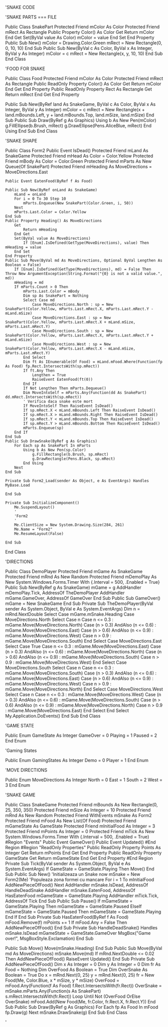 'SNAKE CODE


'SNAKE PARTS === FILE

Public Class SnakePart
  Protected Friend mColor As Color
  Protected Friend mRect As Rectangle
  Public Property Color() As Color
    Get
      Return mColor
    End Get
    Set(ByVal value As Color)
      mColor = value
    End Set
  End Property
  Public Sub New()
        mColor = Drawing.Color.Green
    mRect = New Rectangle(0, 0, 10, 10)
  End Sub
  Public Sub New(ByVal c As Color, ByVal x As Integer, ByVal y As Integer)
    mColor = c
    mRect = New Rectangle(x, y, 10, 10)
  End Sub
End Class

'FOOD FOR SNAKE

Public Class Food
  Protected Friend mColor As Color
  Protected Friend mRect As Rectangle
  Public ReadOnly Property Color() As Color
    Get
      Return mColor
    End Get
  End Property
  Public ReadOnly Property Rect As Rectangle
    Get
      Return mRect
    End Get
  End Property

  Public Sub New(ByRef land As SnakeGame, ByVal c As Color, ByVal x As Integer, ByVal y As Integer)
    mColor = c
    mRect = New Rectangle(x + land.mBounds.Left, y + land.mBounds.Top, land.mSize, land.mSize)
  End Sub
  Public Sub Draw(ByRef g As Graphics)
    Using b As New Pen(mColor)
            g.FillEllipse(b.Brush, mRect)
            g.DrawEllipse(Pens.AliceBlue, mRect)
    End Using
  End Sub
End Class

'SNAKE SHAPE

Public Class Form2
    Public Event IsDead()
    Protected Friend mLand As SnakeGame
    Protected Friend mHead As Color = Color.Yellow
    Protected Friend mBody As Color = Color.Green
    Protected Friend mParts As New Queue(Of SnakePart)
    Protected Friend mHeading As MoveDirections = MoveDirections.East

    Public Event EatenFood(ByRef f As Food)

    Public Sub New(ByRef onLand As SnakeGame)
        mLand = onLand
        For i = 0 To 30 Step 10
            mParts.Enqueue(New SnakePart(Color.Green, i, 50))
        Next
        mParts.Last.Color = Color.Yellow
    End Sub
    Public Property Heading() As MoveDirections
        Get
            Return mHeading
        End Get
        Set(ByVal value As MoveDirections)
            If [Enum].IsDefined(GetType(MoveDirections), value) Then mHeading = value
        End Set
    End Property
    Public Sub Move(ByVal md As MoveDirections, Optional ByVal Lengthen As Boolean = False)
        If [Enum].IsDefined(GetType(MoveDirections), md) = False Then Throw New ArgumentException(String.Format("{0} is not a valid value.", md))
        mHeading = md
        If mParts.Count > 0 Then
            mParts.Last.Color = mBody
            Dim sp As SnakePart = Nothing
            Select Case md
                Case MoveDirections.North : sp = New SnakePart(Color.Yellow, mParts.Last.mRect.X, mParts.Last.mRect.Y - mLand.mSize)
                Case MoveDirections.East : sp = New SnakePart(Color.Yellow, mParts.Last.mRect.X + mLand.mSize, mParts.Last.mRect.Y)
                Case MoveDirections.South : sp = New SnakePart(Color.Yellow, mParts.Last.mRect.X, mParts.Last.mRect.Y + mLand.mSize)
                Case MoveDirections.West : sp = New SnakePart(Color.Yellow, mParts.Last.mRect.X - mLand.mSize, mParts.Last.mRect.Y)
            End Select
            Dim ft As IEnumerable(Of Food) = mLand.mFood.Where(Function(fp As Food) fp.Rect.IntersectsWith(sp.mRect))
            If ft.Any Then
                Lengthen = True
                RaiseEvent EatenFood(ft(0))
            End If
            If Not Lengthen Then mParts.Dequeue()
            Dim MoveIntoSelf = mParts.Any(Function(dd As SnakePart) dd.mRect.IntersectsWith(sp.mRect))
            ' Verifica daca snake este mort
            If MoveIntoSelf Then RaiseEvent IsDead()
            If sp.mRect.X < mLand.mBounds.Left Then RaiseEvent IsDead()
            If sp.mRect.X > mLand.mBounds.Right Then RaiseEvent IsDead()
            If sp.mRect.Y < mLand.mBounds.Top Then RaiseEvent IsDead()
            If sp.mRect.Y > mLand.mBounds.Bottom Then RaiseEvent IsDead()
            mParts.Enqueue(sp)
        End If
    End Sub
    Public Sub DrawSnake(ByRef g As Graphics)
        For Each sp As SnakePart In mParts
            Using b As New Pen(sp.Color)
                g.FillRectangle(b.Brush, sp.mRect)
                g.DrawRectangle(Pens.Black, sp.mRect)
            End Using
        Next
    End Sub

    Private Sub Form2_Load(sender As Object, e As EventArgs) Handles MyBase.Load

    End Sub

    Private Sub InitializeComponent()
        Me.SuspendLayout()
        '
        'Form2
        '
        Me.ClientSize = New System.Drawing.Size(284, 261)
        Me.Name = "Form2"
        Me.ResumeLayout(False)

    End Sub
End Class

'DIRECTIONS

Public Class DemoPlayer
  Protected Friend mGame As SnakeGame
  Protected Friend mRnd As New Random
  Protected Friend mDemoPlay As New System.Windows.Forms.Timer With {.Interval = 500, .Enabled = True}
  Public Sub New(ByRef g As SnakeGame)
    mGame = g
    AddHandler mDemoPlay.Tick, AddressOf TheDemoPlayer
    AddHandler mGame.GameOver, AddressOf GameOver
  End Sub
  Public Sub GameOver()
    mGame = New SnakeGame
  End Sub
  Private Sub TheDemoPlayer(ByVal sender As System.Object, ByVal e As System.EventArgs)
    Dim n = mRnd.NextDouble
    Select Case mGame.mSnake.Heading
      Case MoveDirections.North
        Select Case n
          Case n <= 0.3 : mGame.Move(MoveDirections.North)
          Case (n > 0.3) AndAlso (n <= 0.6) : mGame.Move(MoveDirections.East)
          Case (n > 0.6) AndAlso (n <= 0.9) : mGame.Move(MoveDirections.West)
          Case n > 0.9 : mGame.Move(MoveDirections.South)
        End Select
      Case MoveDirections.East
        Select Case True
          Case n <= 0.3 : mGame.Move(MoveDirections.East)
          Case (n > 0.3) AndAlso (n <= 0.6) : mGame.Move(MoveDirections.North)
          Case (n > 0.6) AndAlso (n <= 0.9) : mGame.Move(MoveDirections.South)
          Case n > 0.9 : mGame.Move(MoveDirections.West)
        End Select
      Case MoveDirections.South
        Select Case n
          Case n <= 0.3 : mGame.Move(MoveDirections.South)
          Case (n > 0.3) AndAlso (n <= 0.6) : mGame.Move(MoveDirections.East)
          Case (n > 0.6) AndAlso (n <= 0.9) : mGame.Move(MoveDirections.West)
          Case n > 0.9 : mGame.Move(MoveDirections.North)
        End Select
      Case MoveDirections.West
        Select Case n
          Case n <= 0.3 : mGame.Move(MoveDirections.West)
          Case (n > 0.3) AndAlso (n <= 0.6) : mGame.Move(MoveDirections.South)
          Case (n > 0.6) AndAlso (n <= 0.9) : mGame.Move(MoveDirections.North)
          Case n > 0.9 : mGame.Move(MoveDirections.East)
        End Select
    End Select
    My.Application.DoEvents()
  End Sub
End Class

'GAME STATE

Public Enum GameState As Integer
  GameOver = 0
  Playing = 1
  Paused = 2
End Enum

'Gaming States

Public Enum GamingStates As Integer
  Demo = 0
  Player = 1
End Enum

'MOVE DIRECTIONS

Public Enum MoveDirections As Integer
  North = 0
  East = 1
  South = 2
  West = 3
End Enum

'SNAKE GAME

Public Class SnakeGame
    Protected Friend mBounds As New Rectangle(0, 25, 350, 350)
  Protected Friend mSize As Integer = 10
  Protected Friend mRnd As New Random
    Protected Friend WithEvents mSnake As Form2
    Protected Friend mFood As New List(Of Food)
    Protected Friend mGameState As GameState
    Protected Friend mInitialFood As Integer = 3
    Protected Friend mPoints As Integer = 0
    Protected Friend mTick As New System.Windows.Forms.Timer With {.Interval = 500, .Enabled = True}
#Region "Events"
    Public Event GameOver()
    Public Event Updated()
#End Region
#Region "ReadOnly Properties"
    Public ReadOnly Property Points As Integer
        Get
            Return mPoints
        End Get
    End Property
    Public ReadOnly Property GameState
        Get
            Return mGameState
        End Get
    End Property
#End Region
    Private Sub Tick(ByVal sender As System.Object, ByVal e As System.EventArgs)
        If GameState = GameState.Playing Then Move()
    End Sub
    Public Sub New()
        'Initializeaza un Snake now
        mSnake = New Form2(Me)
        'Populeaza zona formei cu mancare
        For i = 1 To mInitialFood
            AddNewPieceOfFood()
        Next
        AddHandler mSnake.IsDead, AddressOf HandleDeadSnake
        AddHandler mSnake.EatenFood, AddressOf HasEatenFood
        mGameState = GameState.Playing
        AddHandler mTick.Tick, AddressOf Tick
    End Sub
  Public Sub Pause()
    If mGameState = GameState.Playing Then
      mGameState = GameState.Paused
    ElseIf mGameState = GameState.Paused Then
      mGameState = GameState.Playing
    End If
  End Sub
  Private Sub HasEatenFood(ByRef f As Food)
    mFood.Remove(f)
    mPoints += 1
    If mFood.Any = False Then AddNewPieceOfFood()
  End Sub
  Private Sub HandleDeadSnake() Handles mSnake.IsDead
        mGameState = GameState.GameOver
        MsgBox("Game over!", MsgBoxStyle.Exclamation)
    End Sub

  Public Sub Move()
    Move(mSnake.Heading)
  End Sub
  Public Sub Move(ByVal md As MoveDirections)
    mSnake.Move(md)
        If mRnd.NextDouble <= 0.02 Then AddNewPieceOfFood()
    RaiseEvent Updated()
  End Sub
  Private Sub AddNewPieceOfFood()
    Dim x As Integer = 0
    Dim y As Integer = 0
        Dim fr As Food = Nothing
    Dim OverFood As Boolean = True
    Dim OverSnake As Boolean = True
    Do
            x = mRnd.Next(0, 25)
            y = mRnd.Next(0, 25)
            fr = New Food(Me, Color.Blue, x * mSize, y * mSize)
      OverFood = mFood.Any(Function(f As Food) f.Rect.IntersectsWith(fr.Rect))
      OverSnake = mSnake.mParts.Any(Function(s As SnakePart) s.mRect.IntersectsWith(fr.Rect))
    Loop Until Not (OverFood OrElse OverSnake)
    mFood.Add(New Food(Me, fr.Color, fr.Rect.X, fr.Rect.Y))
  End Sub
  Public Sub Draw(ByRef g As Graphics)
    For Each fp As Food In mFood
      fp.Draw(g)
    Next
    mSnake.DrawSnake(g)
  End Sub
End Class

'
